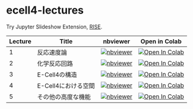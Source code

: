 # ecell4-lectures

Try Jupyter Slideshow Extension, [RISE](https://github.com/damianavila/RISE).

Lecture|Title|nbviewer|Open in Colab
---|---|---|---
1|反応速度論|[![nbviewer](https://img.shields.io/badge/render-nbviewer-orange.svg)](https://nbviewer.jupyter.org/github/kaizu/ecell4-lectures/blob/master/lecture1.ipynb?flush_cache=true)|[![Open In Colab](https://colab.research.google.com/assets/colab-badge.svg)](https://colab.research.google.com/github/kaizu/ecell4-lectures/blob/master/lecture1.ipynb)
2|化学反応回路|[![nbviewer](https://img.shields.io/badge/render-nbviewer-orange.svg)](https://nbviewer.jupyter.org/github/kaizu/ecell4-lectures/blob/master/lecture2.ipynb?flush_cache=true)|[![Open In Colab](https://colab.research.google.com/assets/colab-badge.svg)](https://colab.research.google.com/github/kaizu/ecell4-lectures/blob/master/lecture2.ipynb)
3|E-Cell4の構造|[![nbviewer](https://img.shields.io/badge/render-nbviewer-orange.svg)](https://nbviewer.jupyter.org/github/kaizu/ecell4-lectures/blob/master/lecture3.ipynb?flush_cache=true)|[![Open In Colab](https://colab.research.google.com/assets/colab-badge.svg)](https://colab.research.google.com/github/kaizu/ecell4-lectures/blob/master/lecture3.ipynb)
4|E-Cell4における空間|[![nbviewer](https://img.shields.io/badge/render-nbviewer-orange.svg)](https://nbviewer.jupyter.org/github/kaizu/ecell4-lectures/blob/master/lecture4.ipynb?flush_cache=true)|[![Open In Colab](https://colab.research.google.com/assets/colab-badge.svg)](https://colab.research.google.com/github/kaizu/ecell4-lectures/blob/master/lecture4.ipynb)
5|その他の高度な機能|[![nbviewer](https://img.shields.io/badge/render-nbviewer-orange.svg)](https://nbviewer.jupyter.org/github/kaizu/ecell4-lectures/blob/master/lecture5.ipynb?flush_cache=true)|[![Open In Colab](https://colab.research.google.com/assets/colab-badge.svg)](https://colab.research.google.com/github/kaizu/ecell4-lectures/blob/master/lecture5.ipynb)

